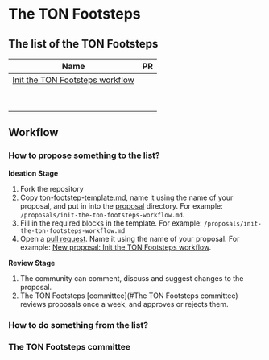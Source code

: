 # The TON Footsteps

## The list of the TON Footsteps
| Name                                                                            | PR  |
|---------------------------------------------------------------------------------|-----|
| [Init the TON Footsteps workflow](proposals/init-the-ton-footsteps-workflow.md) |     |
|                                                                                 |     |
|                                                                                 |     |
|                                                                                 |     |
|                                                                                 |     |
|                                                                                 |     |
|                                                                                 |     |
|                                                                                 |     |
|                                                                                 |     |

## Workflow

### How to propose something to the list?
**Ideation Stage**
1. Fork the repository
2. Copy [ton-footstep-template.md](ton-footstep-template.md), name it using the name of your proposal, and put in into the [proposal](proposals) directory. For example: `/proposals/init-the-ton-footsteps-workflow.md`.
3. Fill in the required blocks in the template. For example: `/proposals/init-the-ton-footsteps-workflow.md` 
4. Open a [pull request](https://github.com/tsivarev/ton-footsteps/compare). Name it using the name of your proposal. For example: [New proposal: Init the TON Footsteps workflow](https://github.com/tsivarev/ton-footsteps/pull/1).

**Review Stage**
1. The community can comment, discuss and suggest changes to the proposal.
2. The TON Footsteps [committee](#The TON Footsteps committee) reviews proposals once a week, and approves or rejects them.

### How to do something from the list?


### The TON Footsteps committee
